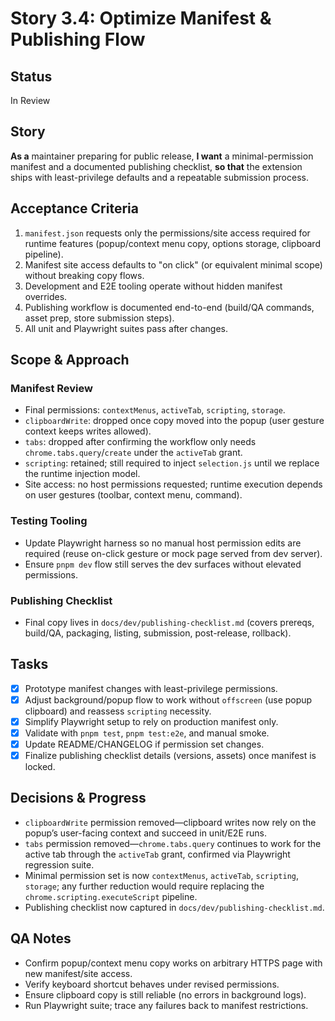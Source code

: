 # Story 3.4: Optimize Manifest & Publishing Flow

## Status

In Review

## Story

**As a** maintainer preparing for public release,
**I want** a minimal-permission manifest and a documented publishing checklist,
**so that** the extension ships with least-privilege defaults and a repeatable submission process.

## Acceptance Criteria

1. `manifest.json` requests only the permissions/site access required for runtime features (popup/context menu copy, options storage, clipboard pipeline).
2. Manifest site access defaults to "on click" (or equivalent minimal scope) without breaking copy flows.
3. Development and E2E tooling operate without hidden manifest overrides.
4. Publishing workflow is documented end-to-end (build/QA commands, asset prep, store submission steps).
5. All unit and Playwright suites pass after changes.

## Scope & Approach

### Manifest Review

- Final permissions: `contextMenus`, `activeTab`, `scripting`, `storage`.
- `clipboardWrite`: dropped once copy moved into the popup (user gesture context keeps writes allowed).
- `tabs`: dropped after confirming the workflow only needs `chrome.tabs.query`/`create` under the `activeTab` grant.
- `scripting`: retained; still required to inject `selection.js` until we replace the runtime injection model.
- Site access: no host permissions requested; runtime execution depends on user gestures (toolbar, context menu, command).

### Testing Tooling

- Update Playwright harness so no manual host permission edits are required (reuse on-click gesture or mock page served from dev server).
- Ensure `pnpm dev` flow still serves the dev surfaces without elevated permissions.

### Publishing Checklist

- Final copy lives in `docs/dev/publishing-checklist.md` (covers prereqs, build/QA, packaging, listing, submission, post-release, rollback).

## Tasks

- [x] Prototype manifest changes with least-privilege permissions.
- [x] Adjust background/popup flow to work without `offscreen` (use popup clipboard) and reassess `scripting` necessity.
- [x] Simplify Playwright setup to rely on production manifest only.
- [x] Validate with `pnpm test`, `pnpm test:e2e`, and manual smoke.
- [x] Update README/CHANGELOG if permission set changes.
- [x] Finalize publishing checklist details (versions, assets) once manifest is locked.

## Decisions & Progress

- `clipboardWrite` permission removed—clipboard writes now rely on the popup’s user-facing context and succeed in unit/E2E runs.
- `tabs` permission removed—`chrome.tabs.query` continues to work for the active tab through the `activeTab` grant, confirmed via Playwright regression suite.
- Minimal permission set is now `contextMenus`, `activeTab`, `scripting`, `storage`; any further reduction would require replacing the `chrome.scripting.executeScript` pipeline.
- Publishing checklist now captured in `docs/dev/publishing-checklist.md`.

## QA Notes

- Confirm popup/context menu copy works on arbitrary HTTPS page with new manifest/site access.
- Verify keyboard shortcut behaves under revised permissions.
- Ensure clipboard copy is still reliable (no errors in background logs).
- Run Playwright suite; trace any failures back to manifest restrictions.
